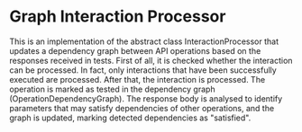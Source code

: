 # Graph Interaction Processor
This is an implementation of the abstract class InteractionProcessor that updates a dependency graph between API operations based on the responses received in tests.  First of all, it is checked whether the interaction can be processed. In fact, only interactions that have been successfully executed are processed. After that, the interaction is processed. The operation is marked as tested in the dependency graph (OperationDependencyGraph). The response body is analysed to identify parameters that may satisfy dependencies of other operations, and the graph is updated, marking detected dependencies as "satisfied".  